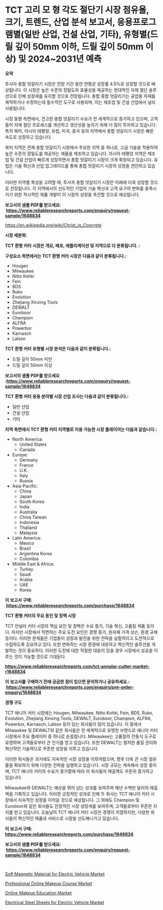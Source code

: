 <p><h1>TCT 고리 모 형 각도 절단기 시장 점유율, 크기, 트렌드, 산업 분석 보고서, 응용프로그램별(일반 산업, 건설 산업, 기타), 유형별(드릴 깊이 50mm 이하, 드릴 깊이 50mm 이상) 및 2024~2031년 예측</h1></p><p><strong>요약</strong></p>
<p><p>투사자 총합 엇갈리기 시장은 전망 기간 동안 연평균 성장률 4.5%로 성장할 것으로 예상됩니다. 이 시장은 높은 수준의 정밀도와 효율성을 제공하는 현대적인 자재 절단 솔루션으로 인해 성장세를 유지할 것으로 전망됩니다. 총합 중합 엇갈리기는 공업용 자재를 제작하거나 수정하는데 필수적인 도구로 사용되며, 이는 제조업 및 건설 산업에서 널리 사용됩니다.</p><p>시장 동향 측면에서, 견고한 총합 엇갈리기 수요가 전 세계적으로 증가하고 있으며, 고객들이 자재 절단 프로세스를 개선하고 생산성을 높이기 위해 더 많이 투자하고 있습니다. 특히 북미, 아시아 태평양, 유럽, 미국, 중국 등의 지역에서 총합 엇갈리기 시장은 빠른 속도로 성장하고 있습니다.</p><p>북미 지역은 전체 총합 엇갈리기 시장에서 주요한 지역 중 하나로, 고급 기술을 적용하여 높은 수준의 정밀도를 제공하는 제품을 제조하고 있습니다. 아시아 태평양 지역은 제조업 및 건설 산업이 빠르게 성장하면서 총합 엇갈리기 시장이 크게 확장되고 있습니다. 유럽은 기술 혁신과 산업 업그레이드를 통해 총합 엇갈리기 시장의 성장을 견인하고 있습니다.</p><p>이러한 지역별 특성을 고려할 때, 투사자 총합 엇갈리기 시장은 미래에 더욱 성장할 것으로 전망됩니다. 각 지역에서의 선도적인 기업의 기술 혁신과 고객 요구의 변화를 충족시키기 위한 적시적인 제품 개발이 이 시장의 성장을 촉진할 것으로 예상됩니다.</p></p>
<p><strong>보고서의 샘플 PDF를 받으세요: &nbsp;<a href="https://www.reliableresearchreports.com/enquiry/request-sample/1648834">https://www.reliableresearchreports.com/enquiry/request-sample/1648834</a></strong></p>
<p><a href="https://en.wikipedia.org/wiki/Christ_in_Concrete">https://en.wikipedia.org/wiki/Christ_in_Concrete</a></p>
<p><strong>시장 세분화:</strong></p>
<p><strong> TCT 환형 커터 시장은 개요, 배포, 애플리케이션 및 지역으로 더 분류됩니다. :</strong></p>
<p><strong>구성요소 측면에서는 TCT 환형 커터 시장은 다음과 같이 분류됩니다.:</strong></p>
<p><ul><li>Hougen</li><li>Milwaukee</li><li>Nitto Kohki</li><li>Fein</li><li>BDS</li><li>Ruko</li><li>Evolution</li><li>Zhejiang Xinxing Tools</li><li>DEWALT</li><li>Euroboor</li><li>Champion</li><li>ALFRA</li><li>Powerbor</li><li>Karnasch</li><li>Lalson</li></ul></p>
<p><strong> TCT 환형 커터 유형별 시장 분석은 다음과 같이 분류됩니다.:</strong></p>
<p><ul><li>드릴 깊이 50mm 미만</li><li>드릴 깊이 50mm 이상</li></ul></p>
<p><strong>보고서의 샘플 PDF를 받으세요 :<a href="https://www.reliableresearchreports.com/enquiry/request-sample/1648834">https://www.reliableresearchreports.com/enquiry/request-sample/1648834</a></strong></p>
<p><strong> TCT 환형 커터 응용 분야별 시장 산업 조사는 다음과 같이 분류됩니다.:</strong></p>
<p><ul><li>일반 산업</li><li>건설 산업</li><li>기타</li></ul></p>
<p><strong>지역 측면에서 TCT 환형 커터 지역별로 이용 가능한 시장 플레이어는 다음과 같습니다.:</strong></p>
<p><ul>
    <li>
        North America:
        <ul>
            <li>United States</li>
            <li>Canada</li>
        </ul>
    </li>
    <li>
        Europe:
        <ul>
            <li>Germany</li>
            <li>France</li>
            <li>U.K.</li>
            <li>Italy</li>
            <li>Russia</li>
        </ul>
    </li>
    <li>
        Asia-Pacific:
        <ul>
            <li>China</li>
            <li>Japan</li>
            <li>South Korea</li>
            <li>India</li>
            <li>Australia</li>
            <li>China Taiwan</li>
            <li>Indonesia</li>
            <li>Thailand</li>
            <li>Malaysia</li>
        </ul>
    </li>
    <li>
        Latin America:
        <ul>
            <li>Mexico</li>
            <li>Brazil</li>
            <li>Argentina Korea</li>
            <li>Colombia</li>
        </ul>
    </li>
    <li>
        Middle East & Africa:
        <ul>
            <li>Turkey</li>
            <li>Saudi</li>
            <li>Arabia</li>
            <li>UAE</li>
            <li>Korea</li>
        </ul>
    </li>
    </ul></p>
<p><strong>이 보고서 구매: &nbsp;<a href="https://www.reliableresearchreports.com/purchase/1648834">https://www.reliableresearchreports.com/purchase/1648834</a></strong></p>
<p><strong>TCT 환형 커터의 주요 동인 및 장벽 시장</strong></p>
<p><p>TCT 안널라 커터 시장의 핵심 요인 및 장벽은 수요 증가, 기술 혁신, 고품질 제품 등이다. 하지만 시장에서 직면하는 주요 도전 요인은 경쟁 증가, 원자재 가격 상슨, 환경 규제 등이다. 이러한 문제들은 기업들이 성장과 발전을 위한 전략을 실험적이고 도전적으로 수립하도록 강요하고 있다. 또한 변화하는 시장 환경에 대응하고 혁신적인 솔루션을 개발하는 것이 중요하다. 이러한 도전에 대한 적절한 대응이 있을 경우 시장에서 성공을 이루는 것이 가능할 것으로 기대된다.</p></p>
<p><strong><a href="https://www.reliableresearchreports.com/tct-annular-cutter-market-r1648834">https://www.reliableresearchreports.com/tct-annular-cutter-market-r1648834</a></strong></p>
<p><strong>이 보고서를 구매하기 전에 궁금한 점이 있으면 문의하거나 공유하세요.: &nbsp;<a href="https://www.reliableresearchreports.com/enquiry/pre-order-enquiry/1648834">https://www.reliableresearchreports.com/enquiry/pre-order-enquiry/1648834</a></strong></p>
<p><strong>경쟁 구도</strong></p>
<p><p>TCT 애니아 커터 시장에는 Hougen, Milwaukee, Nitto Kohki, Fein, BDS, Ruko, Evolution, Zhejiang Xinxing Tools, DEWALT, Euroboor, Champion, ALFRA, Powerbor, Karnasch, Lalson 등이 있는 회사들이 많이 있습니다. 이 중에서 Milwaukee 및 DEWALT와 같은 회사들은 전 세계적으로 유명한 브랜드로 애니아 커터 시장에서 주요 플레이어 중 하나로 손꼽힙니다. Milwaukee는 고품질의 전동식 도구로 유명하며 고객들로부터 큰 인기를 얻고 있습니다. 또한 DEWALT는 철저한 품질 관리와 혁신적인 기술력으로 꾸준한 성장을 이루고 있습니다.</p><p>이러한 회사들은 과거에도 지속적인 시장 성장을 이루어왔으며, 향후 더욱 큰 시장 점유율을 확보하기 위해 다양한 전략을 실행하고 있습니다. 시장 규모는 계속해서 성장 중이며, TCT 애니아 커터의 수요가 증가함에 따라 이 회사들의 매출액도 꾸준히 증가하고 있습니다.</p><p>Milwaukee와 DEWALT는 예상을 뛰어 넘는 성과를 보여주며 매년 수백만 달러의 매출액을 기록하고 있습니다. 이러한 긍정적인 성과로 인해 두 회사는 TCT 애니아 커터 시장에서 지속적인 성장을 이어갈 것으로 예상됩니다. 그 외에도 Champion 및 Euroboor와 같은 회사들도 안정적인 시장 성장세를 보여주며, 고객들로부터 꾸준한 지지를 받고 있습니다. 오늘날의 TCT 애니아 커터 시장은 경쟁이 치열하지만, 다양한 회사들이 혁신적인 제품과 서비스로 시장을 선도해나가고 있습니다.</p></p>
<p><strong>이 보고서 구매: &nbsp; <a href="https://www.reliableresearchreports.com/purchase/1648834">https://www.reliableresearchreports.com/purchase/1648834</a></strong></p>
<p><strong>보고서의 샘플 PDF를 받으세요: &nbsp;<a href="https://www.reliableresearchreports.com/enquiry/request-sample/1648834">https://www.reliableresearchreports.com/enquiry/request-sample/1648834</a></strong><strong></strong></p>
<p>&nbsp;</p>
<p><p><a href="https://github.com/heatherogden68774/Market-Research-Report-List-1/blob/main/soft-magnetic-material-for-electric-vehicle-market.md">Soft Magnetic Material for Electric Vehicle Market</a></p><p><a href="https://issuu.com/reportprime-2/docs/professional-online-makeup-course-market-size-2030">Professional Online Makeup Course Market</a></p><p><a href="https://issuu.com/reportprime-2/docs/online-makeup-education-market-size-2030.pptx">Online Makeup Education Market</a></p><p><a href="https://github.com/valeriecruz651/Market-Research-Report-List-1/blob/main/electrical-steel-sheets-for-electric-vehicle-market.md">Electrical Steel Sheets for Electric Vehicle Market</a></p></p>